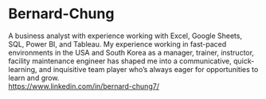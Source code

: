 # Bernard-Chung
A business analyst with experience working with Excel, Google Sheets, SQL, Power BI, and Tableau. My experience working in fast-paced environments in the USA and South Korea as a manager, trainer, instructor, facility maintenance engineer has shaped me into a communicative, quick-learning, and inquisitive team player who’s always eager for opportunities to learn and grow.  
https://www.linkedin.com/in/bernard-chung7/
